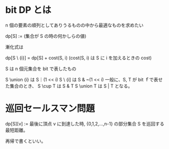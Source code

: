 # bit DP とは
n 個の要素の順列としてありうるものの中から最適なものを求めたい

dp[S] := (集合が S の時の何かしらの値)

漸化式は

dp[S \ {i}] = dp[S] + cost(S, i)
(cost(S, i) は S に i を加えるときの cost)

S は n 個元集合を bit で表したもの

S \union {i} は S｜(1 << i)
S \ {i] は S & ~(1 << i) 
一般に、S, T が bit ｆで表せた集合のとき、
S \cup T は S & T
S \union T は S | T
となる。

# 巡回セールスマン問題
dp[S][v] := 最後に頂点 v に到達した時, {0,1,2,…,n-1} の部分集合 S を巡回する最短距離。

再帰で書くといい。

